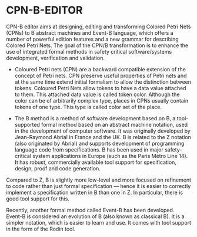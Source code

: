 # CPN-B-EDITOR

CPN-B editor aims at designing, editing and transforming Colored Petri Nets (CPNs) to B abstract machines and Event-B language, which offers a number of powerful edition features and a new grammar for describing Colored Petri Nets. The goal of the CPN/B transformation is to enhance the use of integrated formal methods in safety critical software/systems development, verification and validation.

- Coloured Petri nets (CPN) are a backward compatible extension of the concept of Petri nets. CPN preserve useful properties of Petri nets and at the same time extend initial formalism to allow the distinction between tokens. Coloured Petri Nets allow tokens to have a data value attached to them. This attached data value is called token color. Although the color can be of arbitrarily complex type, places in CPNs usually contain tokens of one type. This type is called color set of the place.

- The B method is a method of software development based on B, a tool-supported formal method based on an abstract machine notation, used in the development of computer software. It was originally developed by Jean-Raymond Abrial in France and the UK. B is related to the Z notation (also originated by Abrial) and supports development of programming language code from specifications. B has been used in major safety-critical system applications in Europe (such as the Paris Métro Line 14). It has robust, commercially available tool support for specification, design, proof and code generation.

Compared to Z, B is slightly more low-level and more focused on refinement to code rather than just formal specification — hence it is easier to correctly implement a specification written in B than one in Z. In particular, there is good tool support for this.

Recently, another formal method called Event-B has been developed. Event-B is considered an evolution of B (also known as classical B). It is a simpler notation, which is easier to learn and use. It comes with tool support in the form of the Rodin tool.

